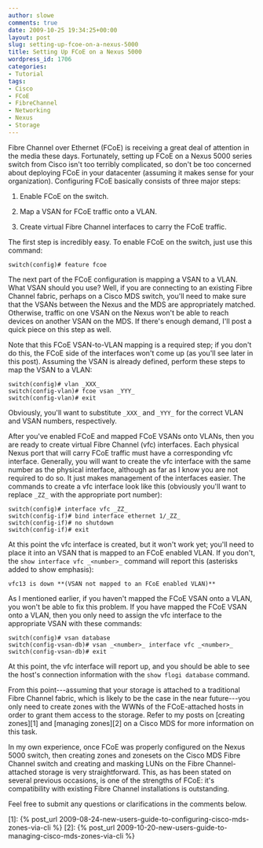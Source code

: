```yaml
---
author: slowe
comments: true
date: 2009-10-25 19:34:25+00:00
layout: post
slug: setting-up-fcoe-on-a-nexus-5000
title: Setting Up FCoE on a Nexus 5000
wordpress_id: 1706
categories:
- Tutorial
tags:
- Cisco
- FCoE
- FibreChannel
- Networking
- Nexus
- Storage
---
```


Fibre Channel over Ethernet (FCoE) is receiving a great deal of attention in the media these days. Fortunately, setting up FCoE on a Nexus 5000 series switch from Cisco isn't too terribly complicated, so don't be too concerned about deploying FCoE in your datacenter (assuming it makes sense for your organization). Configuring FCoE basically consists of three major steps:

1. Enable FCoE on the switch.

2. Map a VSAN for FCoE traffic onto a VLAN.

3. Create virtual Fibre Channel interfaces to carry the FCoE traffic.

The first step is incredibly easy. To enable FCoE on the switch, just use this command:

	switch(config)# feature fcoe

The next part of the FCoE configuration is mapping a VSAN to a VLAN. What VSAN should you use? Well, if you are connecting to an existing Fibre Channel fabric, perhaps on a Cisco MDS switch, you'll need to make sure that the VSANs between the Nexus and the MDS are appropriately matched. Otherwise, traffic on one VSAN on the Nexus won't be able to reach devices on another VSAN on the MDS. If there's enough demand, I'll post a quick piece on this step as well.

Note that this FCoE VSAN-to-VLAN mapping is a required step; if you don't do this, the FCoE side of the interfaces won't come up (as you'll see later in this post). Assuming the VSAN is already defined, perform these steps to map the VSAN to a VLAN:

	switch(config)# vlan _XXX_  
	switch(config-vlan)# fcoe vsan _YYY_  
	switch(config-vlan)# exit

Obviously, you'll want to substitute `_XXX_` and `_YYY_` for the correct VLAN and VSAN numbers, respectively.

After you've enabled FCoE and mapped FCoE VSANs onto VLANs, then you are ready to create virtual Fibre Channel (vfc) interfaces. Each physical Nexus port that will carry FCoE traffic must have a corresponding vfc interface. Generally, you will want to create the vfc interface with the same number as the physical interface, although as far as I know you are not required to do so. It just makes management of the interfaces easier. The commands to create a vfc interface look like this (obviously you'll want to replace `_ZZ_` with the appropriate port number):

	switch(config)# interface vfc _ZZ_  
	switch(config-if)# bind interface ethernet 1/_ZZ_  
	switch(config-if)# no shutdown  
	switch(config-if)# exit

At this point the vfc interface is created, but it won't work yet; you'll need to place it into an VSAN that is mapped to an FCoE enabled VLAN. If you don't, the `show interface vfc _<number>_` command will report this (asterisks added to show emphasis):

	vfc13 is down **(VSAN not mapped to an FCoE enabled VLAN)**

As I mentioned earlier, if you haven't mapped the FCoE VSAN onto a VLAN, you won't be able to fix this problem. If you have mapped the FCoE VSAN onto a VLAN, then you only need to assign the vfc interface to the appropriate VSAN with these commands:

	switch(config)# vsan database  
	switch(config-vsan-db)# vsan _<number>_ interface vfc _<number>_  
	switch(config-vsan-db)# exit

At this point, the vfc interface will report up, and you should be able to see the host's connection information with the `show flogi database` command.

From this point---assuming that your storage is attached to a traditional Fibre Channel fabric, which is likely to be the case in the near future---you only need to create zones with the WWNs of the FCoE-attached hosts in order to grant them access to the storage. Refer to my posts on [creating zones][1] and [managing zones][2] on a Cisco MDS for more information on this task.

In my own experience, once FCoE was properly configured on the Nexus 5000 switch, then creating zones and zonesets on the Cisco MDS Fibre Channel switch and creating and masking LUNs on the Fibre Channel-attached storage is very straightforward. This, as has been stated on several previous occasions, is one of the strengths of FCoE: it's compatibility with existing Fibre Channel installations is outstanding.

Feel free to submit any questions or clarifications in the comments below.

[1]: {% post_url 2009-08-24-new-users-guide-to-configuring-cisco-mds-zones-via-cli %}
[2]: {% post_url 2009-10-20-new-users-guide-to-managing-cisco-mds-zones-via-cli %}
